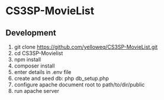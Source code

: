# CS3SP-MovieList

## Development
1. git clone https://github.com/yelloweq/CS3SP-MovieList.git
2. cd CS3SP-Movielist
3. npm install
4. composer install
5. enter details in .env file
6. create and seed db:
     php db_setup.php
7. configure apache document root to path/to/dir/public
8. run apache server
